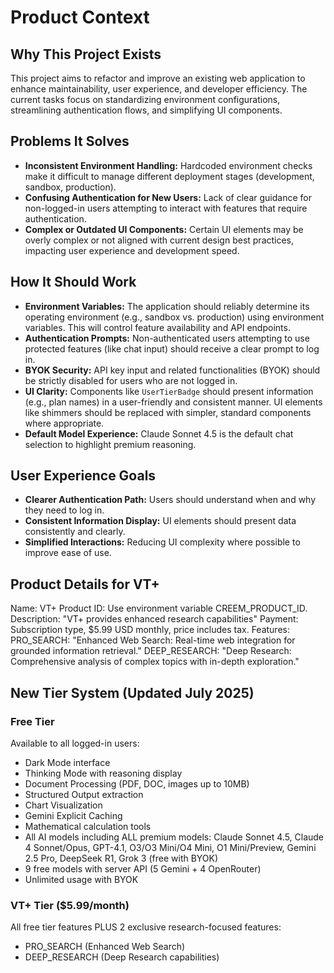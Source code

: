 # Product Context

## Why This Project Exists

This project aims to refactor and improve an existing web application to enhance maintainability, user experience, and developer efficiency. The current tasks focus on standardizing environment configurations, streamlining authentication flows, and simplifying UI components.

## Problems It Solves

- **Inconsistent Environment Handling:** Hardcoded environment checks make it difficult to manage different deployment stages (development, sandbox, production).
- **Confusing Authentication for New Users:** Lack of clear guidance for non-logged-in users attempting to interact with features that require authentication.
- **Complex or Outdated UI Components:** Certain UI elements may be overly complex or not aligned with current design best practices, impacting user experience and development speed.

## How It Should Work

- **Environment Variables:** The application should reliably determine its operating environment (e.g., sandbox vs. production) using environment variables. This will control feature availability and API endpoints.
- **Authentication Prompts:** Non-authenticated users attempting to use protected features (like chat input) should receive a clear prompt to log in.
- **BYOK Security:** API key input and related functionalities (BYOK) should be strictly disabled for users who are not logged in.
- **UI Clarity:** Components like `UserTierBadge` should present information (e.g., plan names) in a user-friendly and consistent manner. UI elements like shimmers should be replaced with simpler, standard components where appropriate.
- **Default Model Experience:** Claude Sonnet 4.5 is the default chat selection to highlight premium reasoning.

## User Experience Goals

- **Clearer Authentication Path:** Users should understand when and why they need to log in.
- **Consistent Information Display:** UI elements should present data consistently and clearly.
- **Simplified Interactions:** Reducing UI complexity where possible to improve ease of use.

## Product Details for VT+

Name: VT+
Product ID: Use environment variable CREEM_PRODUCT_ID.
Description: "VT+ provides enhanced research capabilities"
Payment: Subscription type, $5.99 USD monthly, price includes tax.
Features:
PRO_SEARCH: "Enhanced Web Search: Real-time web integration for grounded information retrieval."
DEEP_RESEARCH: "Deep Research: Comprehensive analysis of complex topics with in-depth exploration."

## New Tier System (Updated July 2025)

### Free Tier

Available to all logged-in users:

- Dark Mode interface
- Thinking Mode with reasoning display
- Document Processing (PDF, DOC, images up to 10MB)
- Structured Output extraction
- Chart Visualization
- Gemini Explicit Caching
- Mathematical calculation tools
- All AI models including ALL premium models: Claude Sonnet 4.5, Claude 4 Sonnet/Opus, GPT-4.1, O3/O3 Mini/O4 Mini, O1 Mini/Preview, Gemini 2.5 Pro, DeepSeek R1, Grok 3 (free with BYOK)
- 9 free models with server API (5 Gemini + 4 OpenRouter)
- Unlimited usage with BYOK

### VT+ Tier ($5.99/month)

All free tier features PLUS 2 exclusive research-focused features:

- PRO_SEARCH (Enhanced Web Search)
- DEEP_RESEARCH (Deep Research capabilities)
